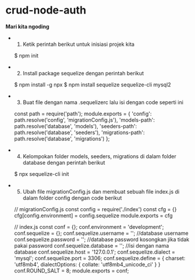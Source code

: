 # crud-node-auth

**Mari kita ngoding**

* 1. Ketik perintah berikut untuk inisiasi projek kita

  $ npm init

* 2. Install package sequelize dengan perintah berikut

  $ npm install -g npx
  $ npm install sequelize sequelize-cli mysql2

* 3. Buat file dengan nama .sequelizerc lalu isi dengan code seperti ini

  const path = require('path');
  module.exports = {
    'config': path.resolve('config', 'migrationConfig.js'),
    'models-path': path.resolve('database', 'models'),
    'seeders-path': path.resolve('database', 'seeders'),
    'migrations-path': path.resolve('database', 'migrations')
  };

* 4. Kelompokan folder models, seeders, migrations di dalam folder database dengan perintah berikut

  $ npx sequelize-cli init

* 5. Ubah file migrationConfig.js dan membuat sebuah file index.js di dalam folder config dengan code berikut

  // migrationConfig.js
    const config = require('./index') 
    const cfg = {}
    cfg[config.environment] = config.sequelize
    module.exports = cfg

  // index.js
    const conf = {};
    conf.environment = 'development';
    conf.sequelize = {};
    conf.sequelize.username = ''; //database username
    conf.sequelize.password = ''; //database password kosongkan jika tidak pakai password
    conf.sequelize.database = ''; //isi dengan nama database
    conf.sequelize.host = '127.0.0.1';
    conf.sequelize.dialect = 'mysql';
    conf.sequelize.port = 3306;
    conf.sequelize.define = {
    charset: 'utf8mb4',
    dialectOptions: {
    collate: 'utf8mb4_unicode_ci'
    }
    }
    conf.ROUND_SALT = 8;
    module.exports = conf;